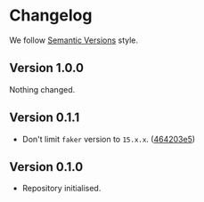 # Changelog

We follow [Semantic Versions](https://semver.org/) style.


## Version 1.0.0

Nothing changed.


## Version 0.1.1

- Don't limit `faker` version to `15.x.x`. ([464203e5](https://github.com/PerchunPak/optional-faker/commit/464203e5464e2ff085499802746572ef01eba9b3))


## Version 0.1.0

- Repository initialised.
